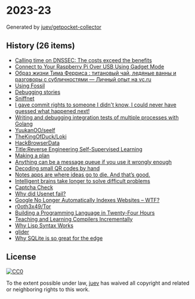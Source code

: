 # 2023-23

Generated by [juev/getpocket-collector](https://github.com/juev/getpocket-collector)

## History (26 items)

- [Calling time on DNSSEC: The costs exceed the benefits](https://mattb.nz/w/2023/06/02/calling-time-on-dnssec)
- [Connect to Your Raspberry Pi Over USB Using Gadget Mode](https://howchoo.com/pi/raspberry-pi-gadget-mode)
- [Образ жизни Тима Ферриса : титановый чай, ледяные ванны и разговоры с субличностями — Личный опыт на vc.ru](https://vc.ru/life/249711-obraz-zhizni-tima-ferrisa-titanovyy-chay-ledyanye-vanny-i-razgovory-s-sublichnostyami)
- [Using Fossil](https://wholesomedonut.prose.sh/using-fossil-not-git)
- [Debugging stories](https://github.com/danluu/debugging-stories)
- [Sniffnet](https://sniffnet.net)
- [I gave commit rights to someone I didn't know, I could never have guessed what happened next!](https://tech.davis-hansson.com/p/clickbait)
- [Writing and debugging integration tests of multiple processes with Golang](https://dolthub.com/blog/2023-05-25-debugging-multiple-golang-processes)
- [YuukanOO/seelf](https://github.com/YuukanOO/seelf)
- [TheKingOfDuck/Loki](https://github.com/TheKingOfDuck/Loki)
- [HackBrowserData](https://github.com/moonD4rk/HackBrowserData)
- [Title:Reverse Engineering Self-Supervised Learning](https://arxiv.org/abs/2305.15614)
- [Making a plan](https://registerspill.thorstenball.com/p/making-a-plan)
- [Anything can be a message queue if you use it wrongly enough](https://xeiaso.net/blog/anything-message-queue)
- [Decoding small QR codes by hand](https://blog.qartis.com/decoding-small-qr-codes-by-hand)
- [Notes apps are where ideas go to die. And that’s good.](https://reproof.app/blog/notes-apps-help-us-forget)
- [Intelligent brains take longer to solve difficult problems](https://bihealth.org/en/notices/intelligent-brains-take-longer-to-solve-difficult-problems)
- [Captcha Check](https://graydon2.dreamwidth.org/307291.html)
- [Why did Usenet fail?](https://shkspr.mobi/blog/2023/06/why-did-usenet-fail)
- [Google No Longer Automatically Indexes Websites – WTF?](https://natehoffelder.com/blog/google-no-longer-automatically-indexes-websites-wtf)
- [r0oth3x49/Tor](https://github.com/r0oth3x49/Tor)
- [Building a Programming Language in Twenty-Four Hours](https://ersei.net/en/blog/diy-programming-language)
- [Teaching and Learning Compilers Incrementally](https://iucompilercourse.github.io/tutorial-web-page)
- [Why Lisp Syntax Works](https://borretti.me/article/why-lisp-syntax-works)
- [glider](https://github.com/nadoo/glider)
- [Why SQLite is so great for the edge](https://blog.turso.tech/why-sqlite-is-so-great-for-the-edge-ee00a3a9a55f)

## License

[![CC0](https://mirrors.creativecommons.org/presskit/buttons/88x31/svg/cc-zero.svg)](https://creativecommons.org/publicdomain/zero/1.0/)

To the extent possible under law, [juev](https://github.com/juev) has waived all copyright and related or neighboring rights to this work.
